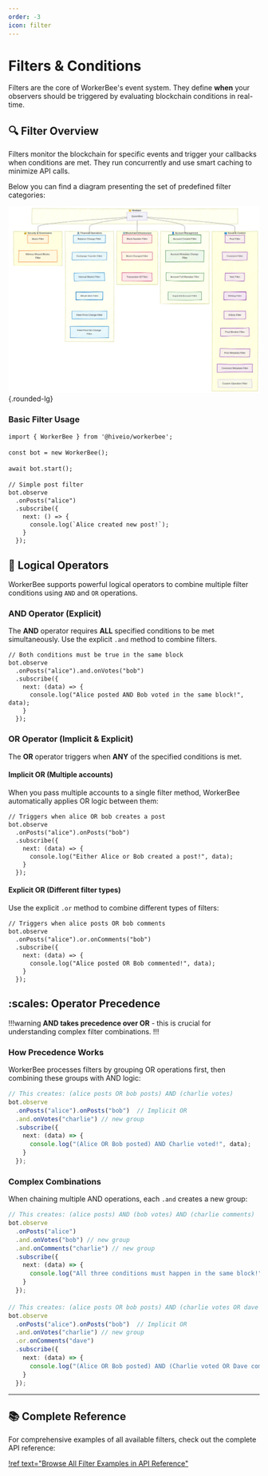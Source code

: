 ```yaml
---
order: -3
icon: filter
---
```


# Filters & Conditions

Filters are the core of WorkerBee's event system. They define **when** your observers should be triggered by evaluating blockchain conditions in real-time.

## :mag: Filter Overview

Filters monitor the blockchain for specific events and trigger your callbacks when conditions are met. They run concurrently and use smart caching to minimize API calls.

Below you can find a diagram presenting the set of predefined filter categories:

![WorkerBee filter categories](../static/wb-categories.png){.rounded-lg}

### Basic Filter Usage

```typescript:highlight="9"
import { WorkerBee } from '@hiveio/workerbee';

const bot = new WorkerBee();

await bot.start();

// Simple post filter
bot.observe
  .onPosts("alice")
  .subscribe({
    next: () => {
      console.log(`Alice created new post!`);
    }
  });
```

## :link: Logical Operators

WorkerBee supports powerful logical operators to combine multiple filter conditions using `AND` and `OR` operations.

### AND Operator (Explicit)

The **AND** operator requires **ALL** specified conditions to be met simultaneously. Use the explicit `.and` method to combine filters.

```typescript:highlight=3
// Both conditions must be true in the same block
bot.observe
  .onPosts("alice").and.onVotes("bob")
  .subscribe({
    next: (data) => {
      console.log("Alice posted AND Bob voted in the same block!", data);
    }
  });
```

### OR Operator (Implicit & Explicit)

The **OR** operator triggers when **ANY** of the specified conditions is met.

#### Implicit OR (Multiple accounts)

When you pass multiple accounts to a single filter method, WorkerBee automatically applies OR logic between them:

```typescript:highlight=3
// Triggers when alice OR bob creates a post
bot.observe
  .onPosts("alice").onPosts("bob")
  .subscribe({
    next: (data) => {
      console.log("Either Alice or Bob created a post!", data);
    }
  });
```

#### Explicit OR (Different filter types)

Use the explicit `.or` method to combine different types of filters:

```typescript:highlight=3
// Triggers when alice posts OR bob comments
bot.observe
  .onPosts("alice").or.onComments("bob")
  .subscribe({
    next: (data) => {
      console.log("Alice posted OR Bob commented!", data);
    }
  });
```

## :scales: Operator Precedence

!!!warning
**AND takes precedence over OR** - this is crucial for understanding complex filter combinations.
!!!

### How Precedence Works

WorkerBee processes filters by grouping OR operations first, then combining these groups with AND logic:

```typescript
// This creates: (alice posts OR bob posts) AND (charlie votes)
bot.observe
  .onPosts("alice").onPosts("bob")  // Implicit OR
  .and.onVotes("charlie") // new group
  .subscribe({
    next: (data) => {
      console.log("(Alice OR Bob posted) AND Charlie voted!", data);
    }
  });
```

### Complex Combinations

When chaining multiple AND operations, each `.and` creates a new group:

```typescript
// This creates: (alice posts) AND (bob votes) AND (charlie comments)
bot.observe
  .onPosts("alice")
  .and.onVotes("bob") // new group
  .and.onComments("charlie") // new group
  .subscribe({
    next: (data) => {
      console.log("All three conditions must happen in the same block!", data);
    }
  });

// This creates: (alice posts OR bob posts) AND (charlie votes OR dave comments)
bot.observe
  .onPosts("alice").onPosts("bob")  // Implicit OR
  .and.onVotes("charlie") // new group
  .or.onComments("dave")
  .subscribe({
    next: (data) => {
      console.log("(Alice OR Bob posted) AND (Charlie voted OR Dave commented)!", data);
    }
  });
```

---

## :books: Complete Reference

For comprehensive examples of all available filters, check out the complete API reference:

[!ref text="Browse All Filter Examples in API Reference"](/interfaces/api-reference/#filters)
